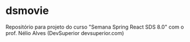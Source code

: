 # dsmovie
Repositório para projeto do curso "Semana Spring React SDS 8.0" com o prof. Nélio Alves (DevSuperior devsuperior.com)
